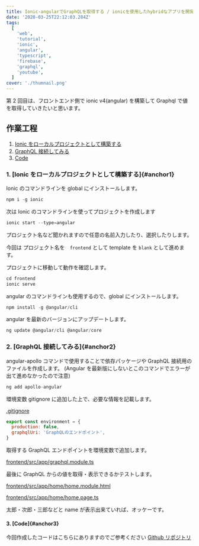 ```yaml
---
title: Ionic-angularでGraphQLを取得する / ionicを使用したhybridなアプリを開発するチュートリアル02
date: '2020-03-25T22:12:03.284Z'
tags:
  [
    'web',
    'tutorial',
    'ionic',
    'angular',
    'typescript',
    'firebase',
    'graphql',
    'youtube',
  ]
cover: './thumnail.png'
---
```


第 2 回目は、フロントエンド側で ionic v4(angular) を構築して Graphql で値を取得していきたいと思います。

<!-- ## 作業工程動画

<iframe width="560" height="315" src="https://www.youtube.com/embed/KFBrOxuBII8" frameborder="0" allow="accelerometer; autoplay; encrypted-media; gyroscope; picture-in-picture" allowfullscreen></iframe> -->

## 作業工程

1. [Ionic をローカルプロジェクトとして構築する](#anchor1)
1. [GraphQL 接続してみる](#anchor2)
1. [Code](#anchor3)

### 1. [Ionic をローカルプロジェクトとして構築する]{#anchor1}

Ionic のコマンドラインを global にインストールします。

```js
npm i -g ionic
```

次は Ionic のコマンドラインを使ってプロジェクトを作成します

```js
ionic start --type=angular
```

プロジェクト名など聞かれますので任意の名前入力したり、選択したりします。

今回は プロジェクト名を　`frontend` として template を `blank` として進めます。

プロジェクトに移動して動作を確認します。

```js
cd frontend
ionic serve
```

angular のコマンドラインも使用するので、global にインストールします。

```js
npm install -g @angular/cli
```

angular を最新のバージョンにアップデートします。

```js
ng update @angular/cli @angular/core
```

### 2. [GraphQL 接続してみる]{#anchor2}

angular-apollo コマンドで使用することで依存パッケージや GraphQL 接続用のファイルを作成します。
(Angular を最新版にしないとこのコマンドでエラーが出て進めなかったので注意)

```js
ng add apollo-angular
```

環境変数 gitignore に追加した上で、必要な情報を記載します。

[.gitignore](https://github.com/chibataku0815/angular-typescript-nest-graphql/blob/frontend-tutorial00/.gitignore)

```js
export const environment = {
  production: false,
  graphqlUri: 'GraphQLのエンドポイント',
}
```

取得する GraphQL エンドポイントを環境変数で追加します。

[frontend/src/app/graphql.module.ts](https://github.com/chibataku0815/angular-typescript-nest-graphql/tree/master/frontend/src/app/graphql.module.ts)

最後に GraphQL からの値を取得・表示できるかテストします。

[frontend/src/app/home/home.module.html](https://github.com/chibataku0815/angular-typescript-nest-graphql/tree/master/frontend/src/app/home/home.module.ts)

[frontend/src/app/home/home.page.ts](https://github.com/chibataku0815/angular-typescript-nest-graphql/tree/master/frontend/src/app/home/home.page.ts)

太郎・次郎・三郎などと name が表示出来ていれば、オッケーです。

#### 3. [Code]{#anchor3}

今回作成したコードはこちらにありますのでご参考ください
[Github リポジトリ](https://github.com/chibataku0815/angular-typescript-nest-graphql/tree/backend-tutorial02)
